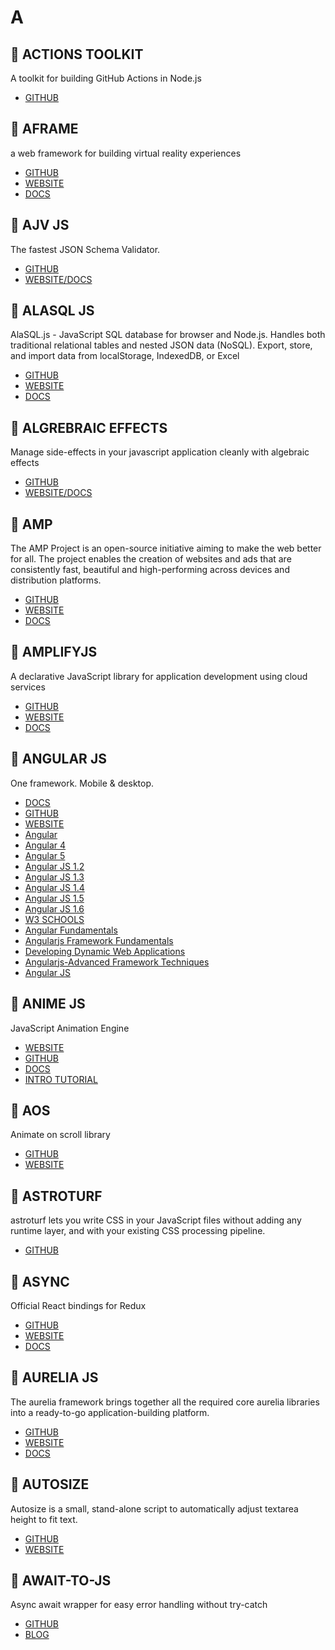 # A

## :rocket: ACTIONS TOOLKIT

A toolkit for building GitHub Actions in Node.js

* [GITHUB](https://github.com/JasonEtco/actions-toolkit)

## :rocket: AFRAME

a web framework for building virtual reality experiences

* [GITHUB](https://github.com/aframevr/aframe)
* [WEBSITE](https://aframe.io/)
* [DOCS](https://aframe.io/docs/0.8.0/introduction/)

## :rocket: AJV JS

The fastest JSON Schema Validator.

* [GITHUB](https://github.com/epoberezkin/ajv)
* [WEBSITE/DOCS](https://ajv.js.org/)

## :rocket: ALASQL JS

AlaSQL.js - JavaScript SQL database for browser and Node.js. Handles both traditional relational tables and nested JSON data (NoSQL). Export, store, and import data from localStorage, IndexedDB, or Excel

* [GITHUB](https://github.com/agershun/alasql)
* [WEBSITE](http://alasql.org/)
* [DOCS](https://github.com/agershun/alasql/wiki)

## :rocket: ALGREBRAIC EFFECTS

Manage side-effects in your javascript application cleanly with algebraic effects

* [GITHUB](https://github.com/phenax/algebraic-effects)
* [WEBSITE/DOCS](https://phenax.github.io/algebraic-effects/)

## :rocket: AMP

The AMP Project is an open-source initiative aiming to make the web better for all. The project enables the creation of websites and ads that are consistently fast, beautiful and high-performing across devices and distribution platforms.

* [GITHUB](https://github.com/ampproject/amphtml)
* [WEBSITE](https://www.ampproject.org/)
* [DOCS](https://www.ampproject.org/docs/)

## :rocket: AMPLIFYJS

A declarative JavaScript library for application development using cloud services

* [GITHUB](https://github.com/aws-amplify/amplify-js)
* [WEBSITE](https://aws-amplify.github.io/)
* [DOCS](https://aws-amplify.github.io/docs/)

## :rocket: ANGULAR JS

One framework. Mobile & desktop.

* [DOCS](https://angular.io/docs)
* [GITHUB](https://github.com/angular/angular)
* [WEBSITE](https://angular.io/)
* [Angular](https://devdocs.io/angular/)
* [Angular 4](https://devdocs.io/angular~4/)
* [Angular 5](https://devdocs.io/angular~5/)
* [Angular JS 1.2](https://devdocs.io/angularjs~1.2/)
* [Angular JS 1.3](https://devdocs.io/angularjs~1.3/)
* [Angular JS 1.4](https://devdocs.io/angularjs~1.4/)
* [Angular JS 1.5](https://devdocs.io/angularjs~1.5/)
* [Angular JS 1.6](https://devdocs.io/angularjs~1.6/)
* [W3 SCHOOLS](https://www.w3schools.com/angular/default.asp)
* [Angular Fundamentals](https://www.edx.org/course/angular-fundamentals-1)
* [Angularjs Framework Fundamentals](https://www.edx.org/course/angularjs-framework-fundamentals)
* [Developing Dynamic Web Applications](https://www.edx.org/course/developing-dynamic-web-applications-1)
* [Angularjs-Advanced Framework Techniques](https://www.edx.org/course/angularjs-advanced-framework-techniques)
* [Angular JS](https://www.javatpoint.com/angularjs-tutorial)

## :rocket: ANIME JS

JavaScript Animation Engine

* [WEBSITE](http://animejs.com/)
* [GITHUB](https://github.com/juliangarnier/anime)
* [DOCS](http://animejs.com/documentation/)
* [INTRO TUTORIAL](https://www.youtube.com/watch?v=g7WnZ9hxUak)

## :rocket: AOS

Animate on scroll library

* [GITHUB](https://github.com/michalsnik/aos)
* [WEBSITE](http://michalsnik.github.io/aos/)

## :rocket: ASTROTURF

astroturf lets you write CSS in your JavaScript files without adding any runtime layer, and with your existing CSS processing pipeline.

* [GITHUB](https://github.com/4Catalyzer/astroturf)

## :rocket: ASYNC

Official React bindings for Redux

* [GITHUB](https://github.com/caolan/async)
* [WEBSITE](http://caolan.github.io/async/)
* [DOCS](http://caolan.github.io/async/docs.html)

## :rocket: AURELIA JS

The aurelia framework brings together all the required core aurelia libraries into a ready-to-go application-building platform.

* [GITHUB](https://github.com/aurelia/framework)
* [WEBSITE](https://aurelia.io/)
* [DOCS](https://aurelia.io/docs)

## :rocket: AUTOSIZE

Autosize is a small, stand-alone script to automatically adjust textarea height to fit text.

* [GITHUB](https://github.com/jackmoore/autosize)
* [WEBSITE](http://www.jacklmoore.com/autosize/)

## :rocket: AWAIT-TO-JS

Async await wrapper for easy error handling without try-catch

* [GITHUB](https://github.com/scopsy/await-to-js)
* [BLOG](https://blog.grossman.io/how-to-write-async-await-without-try-catch-blocks-in-javascript/)